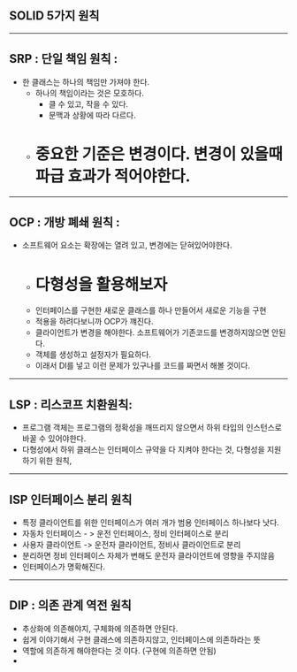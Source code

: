 ## SOLID  5가지 원칙
--------------------------------------------------------
SRP : 단일 책임 원칙 :
- 
- 한 클래스는 하나의 책임만 가져야 한다.
    - 하나의 책임이라는 것은 모호하다.
        - 클 수 있고, 작을 수 있다.
        - 문맥과 상황에 따라 다르다.
    - # 중요한 기준은 변경이다. 변경이 있을때 파급 효과가 적어야한다.

--------------------------------------------------------
OCP : 개방 폐쇄 원칙 :
-
- 소프트웨어 요소는 확장에는 열려 있고, 변경에는 닫혀있어야한다.
    - # 다형성을 활용해보자
    - 인터페이스를 구현한 새로운 클래스를 하나 만들어서 새로운 기능을 구현
    - 적용을 하려다보니까 OCP가 꺠진다.
    - 클라이언트가 변경을 해야한다. 소프트웨어가 기존코드를 변경하지않으면 안된다.
    - 객체를 생성하고 설정자가 필요하다.
    - 이래서 DI를 넣고 이런 문제가 있구나를 코드를 짜면서 해볼 것이다.
--------------------------------------------------------
LSP : 리스코프 치환원칙:
- 
- 프로그램 객체는 프로그램의 정확성을 깨뜨리지 않으면서 하위 타입의 인스턴스로 바꿀 수 있어야한다.
- 다형성에서 하위 클래스는 인터페이스 규약을 다 지켜야 한다는 것, 다형성을 지원하기 위한 원칙,

--------------------------------------------------------
ISP 인터페이스 분리 원칙
- 
- 특정 클라이언트를 위한 인터페이스가 여러 개가 범용 인터페이스 하나보다 낫다.
- 자동차 인터페이스 - > 운전 인터페이스, 정비 인터페이스로 분리
- 사용자 클라이언트 -> 운전자 클라이언트, 정비사 클라이언트로 분리
- 분리하면 정비 인터페이스 자체가 변해도 운전자 클라이언트에 영향을 주지않음
- 인터페이스가 명확해진다.

--------------------------------------------------------
DIP : 의존 관계 역전 원칙
- 
- 추상화에 의존해야지, 구체화에 의존하면 안된다. 
- 쉽게 이야기해서 구현 클래스에 의존하지않고, 인터페이스에 의존하라는 뜻
- 역할에 의존하게 해야한다는 것 이다. (구현에 의존하면 안됨)
- 